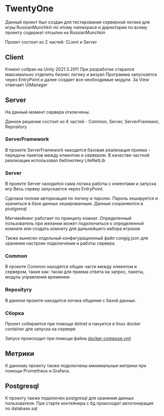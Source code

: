 # TwentyOne

Данный проект был создан для тестирования серверной логики для игры RussianMunchkin по этому namespace и директории по всему проекту содержат отсылки на RussianMunchkin

Проект состоит из 2 частей: CLient и Server

## Client

Клиент собран на Unity 2021.3.20f1
При разработке старался максимально отделить бизнес логику и визуал Программа запускается через EntryPoint и далее создает все необходимые модули. За View отвечает UiManager

## Server

На данный момент сервера отключены.

Данное решение состоит из 4 частей - Common, Server, ServerFramewor, Repository

### ServerFramework

В проекте ServerFramework находится базовая реализация приема - передачи пакетов между клиентом и сервером. В качестве частной реализации использовал библиотеку LiteNetLib

### Server

В проекте Server находится сама логика работы с клиентами и запуска игр
Весь сервер запускается через EntryPoint.

Сделана полная авторизация по логину и паролю. Пароль хешируется и храниться в базе данных хешированным. Данные сохраняются в postgresql

Матчмейкинг работает по принципу комнат. Определенный пользователь при желании может подключиться к определенной комнате или создать комнату для дальнейшего набора игроков

Также вынесен отдельный конфигурационный файл congig.json для хранения настроек подключения и работы сервера.

### Common

В проекте Common находятся общие части между клиентом и сервером, такие как: таски для приема ответа на запрос, пакеты, модуль управления временем

### Reposityry

В данном проекте находится логика общения с базой данных.

### Сборка

Проект собирается при помощи dotnet и пакуется в linux docker container для запуска на сервере

Запуск происходит при помощи файла [docker-compose.yml](https://github.com/tebenkov2222/TwentyOne/blob/main/RussianMunchkin.Server/RussianMunchkin.Server/docker-compose/Full/docker-compose.yml)

## Метрики

К данному проекту также подключены минимальные метрики при помощи Prometheus и Grafana. 

## Postgresql 

К проекту также подключен postgresql для хранения данных пользователя. При старте контейнера с бд происходит автогенерация по database.sql
